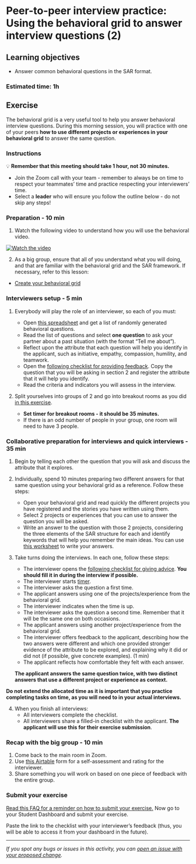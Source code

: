 # Peer-to-peer interview practice: Using the behavioral grid to answer interview questions (2)

## Learning objectives

- Answer common behavioral questions in the SAR format.

### Estimated time: 1h


## Exercise

The behavioral grid is a very useful tool to help you answer behavioral interview questions. During this morning session, you will practice with one of your peers **how to use different projects or experiences in your behavioral grid** to answer the same question.

### Instructions

💡 **Remember that this meeting should take 1 hour, not 30 minutes.**

- Join the Zoom call with your team - remember to always be on time to respect your teammates’ time and practice respecting your interviewers’ time.
- Select a **leader** who will ensure you follow the outline below - do not skip any steps!


### Preparation - 10 min

1. Watch the following video to understand how you will use the behavioral video.

[![Watch the video](https://img.youtube.com/vi/1fzx8UAamhY/0.jpg)](https://www.youtube.com/watch?v=1fzx8UAamhY)

2. As a big group, ensure that all of you understand what you will doing, and that are familiar with the behavioral grid and the SAR framework. If necessary, refer to this lesson:
- [Create your behavioral grid](https://github.com/microverseinc/curriculum-professional-skills/blob/main/interview-prep/create-your-behavioral-grid.md)

### Interviewers setup - 5 min

1. Everybody will play the role of an interviewer, so each of you must:
    - Open [this spreadsheet](https://docs.google.com/spreadsheets/d/1pJ8BIhi39iYl6k498xqdAR_TfZhotunao2CTqF6L6Rs/edit#gid=2041017957) and get a list of randomly generated behavioral questions.
    - Read the list of questions and select **one question** to ask your partner about a past situation (with the format “Tell me about”).    
    - Reflect upon the attribute that each question will help you identify in the applicant, such as initiative, empathy, compassion, humility, and teamwork.
    - Open the [following checklist for providing feedback](https://docs.google.com/document/d/1-qHNXwhKKc5TeXAtYYZwkHwr5xGkSk2pyzxlbtsp5_I/edit?usp=sharing). Copy the question that you will be asking in section 2 and register the attribute that it will help you identify. 
    - Read the criteria and indicators you will assess in the interview.

2. Split yourselves into groups of 2 and go into breakout rooms as you did [in this exercise](https://github.com/microverseinc/curriculum-professional-skills/blob/main/job-search/job-searching-morning-session-using-breakout-rooms-for-interview-practice.md#what-are-breakout-rooms).
    - **Set timer for breakout rooms - it should be 35 minutes.**
    - If there is an odd number of people in your group, one room will need to have 3 people.


### Collaborative preparation for interviews and quick  interviews - 35 min

1. Begin by telling each other the question that you will ask and discuss the attribute that it explores.

2. Individually, spend 10 minutes preparing two different answers for that same question using your behavioral grid as a reference. Follow these steps: 
     - Open your behavioral grid and read quickly the different projects you have registered and the stories you have written using them.
     - Select 2 projects or experiences that you can use to answer the question you will be asked. 
     - Write an answer to the question with those 2 projects, considering the three elements of the SAR structure for each and identify keywords that will help you remember the main ideas. You can use [this worksheet](https://docs.google.com/document/d/1skX7M4uT-lHmMFLxrvivlhzTv4hANfW8zZQzAoqdAG8/edit) to write your answers.

3. Take turns doing the interviews. In each one, follow these steps:
    - The interviewer opens the [following checklist for giving advice](https://docs.google.com/document/d/1-qHNXwhKKc5TeXAtYYZwkHwr5xGkSk2pyzxlbtsp5_I/edit?usp=sharing). **You should fill it in during the interview if possible.**
    - The interviewer starts [timer](https://vclock.com/timer/#countdown=00:03:00&date=2022-06-24T17:11:04&sound=xylophone&loop=1).
    - The interviewer asks the question a first time. 
    - The applicant answers using one of the projects/experience from the behavioral grid. 
    - The interviewer indicates when the time is up.
    - The interviewer asks the question a second time. Remember that it will be the same one on both occasions.
    - The applicant answers using another project/experience from the behavioral grid.
    - The interviewer offers feedback to the applicant, describing how the two answers were different and which one provided stronger evidence of the attribute to be explored, and explaining why it did or did not (if possible, give concrete examples). (1 min)
    - The applicant reflects how comfortable they felt with each answer.
    
    **The applicant answers the same question twice, with two distinct answers that use a different project or experience as context.**
   

**Do not extend the allocated time as it is important that you practice completing tasks on time, as you will need to in your actual interviews.**

4. When you finish all interviews:
     - All interviewers complete the checklist.
     - All interviewers share a filled-in checklist with the applicant. **The applicant will use this for their exercise submission**.


### Recap with the big group - 10 min

1. Come back to the main room in Zoom.
2. Use [this Airtable](https://airtable.com/shrclyLFtL6b5fMdT) form for a self-assessment and rating for the interviewer.
3. Share something you will work on based on one piece of feedback with the entire group.

### Submit your exercise

[Read this FAQ for a reminder on how to submit your exercise.](https://microverse.zendesk.com/hc/en-us/articles/360061344234)
Now go to your Student Dashboard and submit your exercise.

Paste the link to the checklist with your interviewer’s feedback (thus, you will be able to access it from your dashboard in the future).

---

*If you spot any bugs or issues in this activity, you can [open an issue with your proposed change](https://github.com/microverseinc/curriculum-transversal-skills/blob/main/git-github/articles/open_issue.md).*

